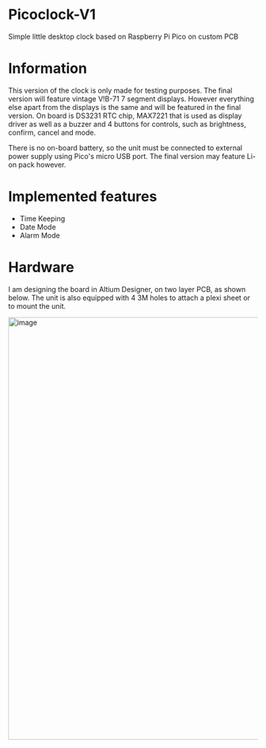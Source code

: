 # Picoclock-V1
Simple little desktop clock based on Raspberry Pi Pico on custom PCB
# Information
This version of the clock is only made for testing purposes. The final version will feature vintage V!B-71 7 segment displays. However everything else apart from the displays is the same and will be featured in the final version. 
On board is DS3231 RTC chip, MAX7221 that is used as display driver as well as a buzzer and 4 buttons for controls, such as brightness, confirm, cancel and mode. 

There is no on-board battery, so the unit must be connected to external power supply using Pico's micro USB port. The final version may feature Li-on pack however.
# Implemented features
* Time Keeping
* Date Mode
* Alarm Mode
# Hardware
I am designing the board in Altium Designer, on two layer PCB, as shown below. The unit is also equipped with 4 3M holes to attach a plexi sheet or to mount the unit.

<img width="1191" height="854" alt="image" src="https://github.com/user-attachments/assets/4700bce0-9bb0-45bb-b0e3-9fe3e62a1f71" />
